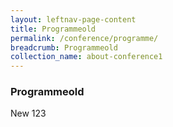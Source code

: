 ```yaml
---
layout: leftnav-page-content
title: Programmeold
permalink: /conference/programme/
breadcrumb: Programmeold
collection_name: about-conference1
---
```


### **Programmeold**

New 123
